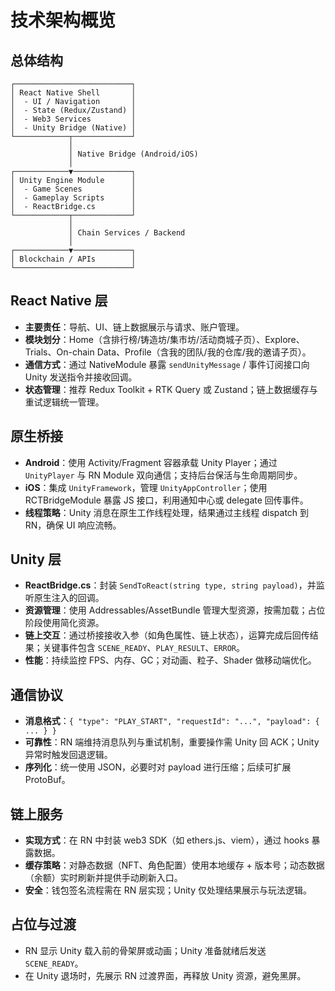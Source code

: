 ﻿# 技术架构概览

## 总体结构

```
┌──────────────────────────┐
│ React Native Shell       │
│  - UI / Navigation       │
│  - State (Redux/Zustand) │
│  - Web3 Services         │
│  - Unity Bridge (Native) │
└────────────┬─────────────┘
             │
             │ Native Bridge (Android/iOS)
             │
┌────────────▼─────────────┐
│ Unity Engine Module      │
│  - Game Scenes           │
│  - Gameplay Scripts      │
│  - ReactBridge.cs        │
└────────────┬─────────────┘
             │
             │ Chain Services / Backend
             │
┌────────────▼─────────────┐
│ Blockchain / APIs        │
└──────────────────────────┘
```

## React Native 层
- **主要责任**：导航、UI、链上数据展示与请求、账户管理。
- **模块划分**：Home（含排行榜/铸造坊/集市坊/活动商城子页）、Explore、Trials、On-chain Data、Profile（含我的团队/我的仓库/我的邀请子页）。
- **通信方式**：通过 NativeModule 暴露 `sendUnityMessage` / 事件订阅接口向 Unity 发送指令并接收回调。
- **状态管理**：推荐 Redux Toolkit + RTK Query 或 Zustand；链上数据缓存与重试逻辑统一管理。

## 原生桥接
- **Android**：使用 Activity/Fragment 容器承载 Unity Player；通过 `UnityPlayer` 与 RN Module 双向通信；支持后台保活与生命周期同步。
- **iOS**：集成 `UnityFramework`，管理 `UnityAppController`；使用 RCTBridgeModule 暴露 JS 接口，利用通知中心或 delegate 回传事件。
- **线程策略**：Unity 消息在原生工作线程处理，结果通过主线程 dispatch 到 RN，确保 UI 响应流畅。

## Unity 层
- **ReactBridge.cs**：封装 `SendToReact(string type, string payload)`，并监听原生注入的回调。
- **资源管理**：使用 Addressables/AssetBundle 管理大型资源，按需加载；占位阶段使用简化资源。
- **链上交互**：通过桥接接收入参（如角色属性、链上状态），运算完成后回传结果；关键事件包含 `SCENE_READY`、`PLAY_RESULT`、`ERROR`。
- **性能**：持续监控 FPS、内存、GC；对动画、粒子、Shader 做移动端优化。

## 通信协议
- **消息格式**：`{ "type": "PLAY_START", "requestId": "...", "payload": { ... } }`
- **可靠性**：RN 端维持消息队列与重试机制，重要操作需 Unity 回 ACK；Unity 异常时触发回退逻辑。
- **序列化**：统一使用 JSON，必要时对 payload 进行压缩；后续可扩展 ProtoBuf。

## 链上服务
- **实现方式**：在 RN 中封装 web3 SDK（如 ethers.js、viem），通过 hooks 暴露数据。
- **缓存策略**：对静态数据（NFT、角色配置）使用本地缓存 + 版本号；动态数据（余额）实时刷新并提供手动刷新入口。
- **安全**：钱包签名流程需在 RN 层实现；Unity 仅处理结果展示与玩法逻辑。

## 占位与过渡
- RN 显示 Unity 载入前的骨架屏或动画；Unity 准备就绪后发送 `SCENE_READY`。
- 在 Unity 退场时，先展示 RN 过渡界面，再释放 Unity 资源，避免黑屏。

